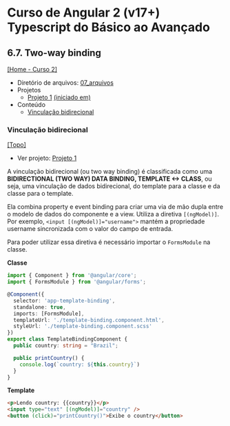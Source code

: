 # Curso de Angular 2 (v17+) Typescript do Básico ao Avançado

## 6.7. Two-way binding
[[Home - Curso 2]](../../README.md#curso-2)<br />

- Diretório de arquivos: [07_arquivos](./07_arquivos/)
- Projetos
  - [Projeto 1](./07_arquivos/proj_01/) [(iniciado em)](#vinculação-bidirecional)
- Conteúdo
  - [Vinculação bidirecional](#vinculação-bidirecional)

### Vinculação bidirecional
[[Topo]](#)<br />

- Ver projeto: [Projeto 1](./07_arquivos/proj_01/)

A vinculação bidirecional (ou two way binding) é classificada como uma **BIDIRECTIONAL (TWO WAY) DATA BINDING, TEMPLATE <-> CLASS**, ou seja, uma vinculação de dados bidirecional, do template para a classe e da classe para o template.

Ela combina property e event binding para criar uma via de mão dupla entre o modelo de dados do componente e a view. Utiliza a diretiva `[(ngModel)]`. Por exemplo, `<input [(ngModel)]="username">` mantém a propriedade username sincronizada com o valor do campo de entrada.

Para poder utilizar essa diretiva é necessário importar o `FormsModule` na classe.

**Classe**
```typescript
import { Component } from '@angular/core';
import { FormsModule } from '@angular/forms';

@Component({
  selector: 'app-template-binding',
  standalone: true,
  imports: [FormsModule],
  templateUrl: './template-binding.component.html',
  styleUrl: './template-binding.component.scss'
})
export class TemplateBindingComponent {
  public country: string = "Brazil";

  public printCountry() {
    console.log(`country: ${this.country}`)
  }
}
```

**Template**
```html
<p>Lendo country: {{country}}</p>
<input type="text" [(ngModel)]="country" />
<button (click)="printCountry()">Exibe o country</button>
```
